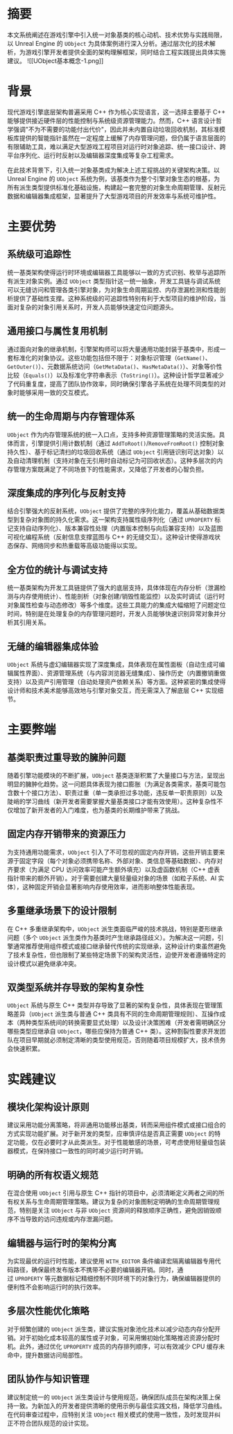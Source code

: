 # 摘要
本文系统阐述在游戏引擎中引入统一对象基类的核心动机、技术优势与实践局限，以 Unreal Engine 的 `UObject` 为具体案例进行深入分析。通过层次化的技术解析，为游戏引擎开发者提供全面的架构理解框架，同时结合工程实践提出具体实施建议。
![[UObject基本概念-1.png]]
# 背景
现代游戏引擎底层架构普遍采用 C++ 作为核心实现语言，这一选择主要基于 C++ 能够提供接近硬件层的性能控制与系统级资源管理能力。然而，C++ 语言设计哲学强调"不为不需要的功能付出代价"，因此并未内置自动垃圾回收机制，其标准模板库提供的智能指针虽然在一定程度上缓解了内存管理问题，但仍属于语言层面的有限辅助工具，难以满足大型游戏工程项目对运行时对象追踪、统一接口设计、跨平台序列化、运行时反射以及编辑器深度集成等复杂工程需求。

在此技术背景下，引入统一对象基类成为解决上述工程挑战的关键架构决策。以 Unreal Engine 的 `UObject` 系统为例，该基类作为整个引擎对象生态的根基，为所有派生类型提供标准化基础设施，构建起一套完整的对象生命周期管理、反射元数据和编辑器集成框架，显著提升了大型游戏项目的开发效率与系统可维护性。

# 主要优势

## 系统级可追踪性
统一基类架构使得运行时环境或编辑器工具能够以一致的方式识别、枚举与追踪所有派生对象实例。通过 `UObject` 类型指针这一统一抽象，开发工具链与调试系统可以无缝访问和管理各类引擎对象，为对象生命周期监控、内存泄漏检测和性能剖析提供了基础性支撑。这种系统级的可追踪性特别有利于大型项目的维护阶段，当面对复杂的对象引用关系时，开发人员能够快速定位问题源头。

## 通用接口与属性复用机制
通过面向对象的继承机制，引擎架构师可以将大量通用功能封装于基类中，形成一套标准化的对象协议。这些功能包括但不限于：对象标识管理（`GetName()`、`GetOuter()`）、元数据系统访问（`GetMetaData()`、`HasMetaData()`）、对象等价性比较（`Equals()`）以及标准化字符串表示（`ToString()`）。这种设计哲学显著减少了代码重复度，提高了团队协作效率，同时确保引擎各子系统在处理不同类型的对象时能够采用一致的交互模式。

## 统一的生命周期与内存管理体系
`UObject` 作为内存管理系统的统一入口点，支持多种资源管理策略的灵活实施。具体而言，引擎提供引用计数机制（通过 `AddToRoot()`/`RemoveFromRoot()` 控制对象持久性）、基于标记清扫的垃圾回收系统（通过 `UObject` 引用链识别可达对象）以及自动清理机制（支持对象在无引用时自动标记为可回收状态）。这种多层次的内存管理方案既满足了不同场景下的性能需求，又降低了开发者的心智负担。

## 深度集成的序列化与反射支持
结合引擎强大的反射系统，`UObject` 提供了完整的序列化能力，覆盖从基础数据类型到复杂对象图的持久化需求。这一架构支持属性级序列化（通过 `UPROPERTY` 标记支持自动序列化）、版本兼容性处理（内置版本控制与向后兼容支持）以及蓝图可视化编程系统（反射信息支撑蓝图与 C++ 的无缝交互）。这种设计使得游戏状态保存、网络同步和热重载等高级功能得以实现。

## 全方位的统计与调试支持
统一基类架构为开发工具链提供了强大的底层支持，具体体现在内存分析（泄漏检测与内存使用统计）、性能剖析（对象创建/销毁性能监控）以及实时调试（运行时对象属性检查与动态修改）等多个维度。这些工具能力的集成大幅缩短了问题定位时间，特别是在处理复杂的内存管理问题时，开发人员能够快速识别异常对象并分析其引用关系。

## 无缝的编辑器集成体验
`UObject` 系统与虚幻编辑器实现了深度集成，具体表现在属性面板（自动生成可编辑属性界面）、资源管理系统（与内容浏览器无缝集成）、操作历史（内置撤销重做支持）以及资产引用管理（自动处理资产依赖关系）等方面。这种紧密的集成使得设计师和技术美术能够高效地与引擎对象交互，而无需深入了解底层 C++ 实现细节。

# 主要弊端

## 基类职责过重导致的臃肿问题
随着引擎功能模块的不断扩展，`UObject` 基类逐渐积累了大量接口与方法，呈现出明显的臃肿化趋势。这一问题具体表现为接口膨胀（为满足各类需求，基类可能包含数十个接口方法）、职责过重（单一类承担过多功能，违反单一职责原则）以及陡峭的学习曲线（新开发者需要掌握大量基类接口才能有效使用）。这种复杂性不仅增加了新开发者的入门难度，也为基类的长期维护带来了挑战。

## 固定内存开销带来的资源压力
为支持通用功能需求，`UObject` 引入了不可忽视的固定内存开销，这些开销主要来源于固定字段（每个对象必须携带名称、外部对象、类信息等基础数据）、内存对齐要求（为满足 CPU 访问效率可能产生额外填充）以及虚函数机制（C++ 虚表指针带来的额外开销）。对于需要创建大量轻量级对象的场景（如粒子系统、AI 实体），这种固定开销会显著影响内存使用效率，进而影响整体性能表现。

## 多重继承场景下的设计限制
在 C++ 多重继承架构中，`UObject` 派生类面临严峻的技术挑战，特别是菱形继承问题（多个 `UObject` 派生类作为基类时产生继承路径歧义）。为解决这一问题，引擎通常推荐使用组件模式或接口继承替代传统的实现继承，这种设计约束虽然避免了技术复杂性，但也限制了某些特定场景下的架构灵活性，迫使开发者遵循特定的设计模式以避免继承冲突。

## 双类型系统并存导致的架构复杂性
`UObject` 系统与原生 C++ 类型并存导致了显著的架构复杂性，具体表现在管理策略差异（`UObject` 派生类与普通 C++ 类具有不同的生命周期管理规则）、互操作成本（两种类型系统间的转换需要显式处理）以及设计决策困难（开发者需明确区分哪些类型应继承自 `UObject`，哪些应保持为普通 C++ 类）。这种割裂性要求开发团队在项目早期就必须制定清晰的类型使用规范，否则随着项目规模扩大，技术债务会快速积累。

# 实践建议
## 模块化架构设计原则
建议采用功能分离策略，将非通用功能移出基类，转而采用组件模式或接口组合的方式实现功能扩展。对于新开发的类型，应审慎评估是否真正需要 `UObject` 的特定功能，仅在必要时才从此类派生。对于性能敏感的场景，可考虑使用轻量级包装器模式，在保持接口一致性的同时减少运行时开销。

## 明确的所有权语义规范
在混合使用 `UObject` 引用与原生 C++ 指针的项目中，必须清晰定义两者之间的所有权关系与生命周期管理策略。建议为复杂的对象图制定明确的生命周期管理规范，特别是关注 `UObject` 与非 `UObject` 资源间的释放顺序正确性，避免因销毁顺序不当导致的访问违规或内存泄漏问题。

## 编辑器与运行时的架构分离
为实现最优的运行时性能，建议使用 `WITH_EDITOR` 条件编译宏隔离编辑器专用代码路径，确保最终发布版本不携带不必要的编辑器开销。同时，通过 `UPROPERTY` 等元数据标记精细控制不同环境下的对象行为，确保编辑器提供的便利性不会影响运行时的执行效率。

## 多层次性能优化策略
对于频繁创建的 `UObject` 派生类，建议实施对象池化技术以减少动态内存分配开销。对于初始化成本较高的属性或子对象，可采用懒初始化策略推迟资源分配时机。此外，通过优化 `UPROPERTY` 成员的内存排列顺序，可以有效减少 CPU 缓存未命中，提升数据访问局部性。

## 团队协作与知识管理
建议制定统一的 `UObject` 派生类设计与使用规范，确保团队成员在架构决策上保持一致。为新加入的开发者提供清晰的使用示例与最佳实践文档，降低学习曲线。在代码审查过程中，应特别关注 `UObject` 相关模式的使用一致性，及时发现并纠正不符合团队规范的设计实现。